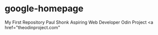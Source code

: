 # google-homepage
My First Repository
Paul Shonk
Aspiring Web Developer
Odin Project
<a href="theodinproject.com"</a>
